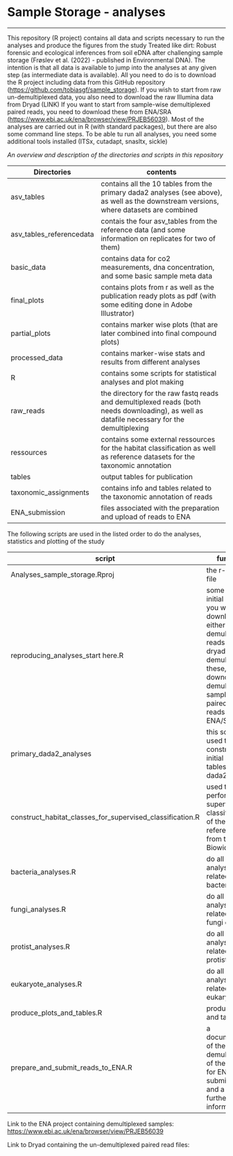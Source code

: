 # Sample Storage - analyses
___
This repository (R project) contains all data and scripts necessary to run the analyses and produce the figures from the study Treated like dirt: Robust forensic and ecological inferences from soil eDNA after challenging sample storage (Frøslev et al. (2022) - published in Environmental DNA).
The intention is that all data is available to jump into the analyses at any given step (as intermediate data is available). All you need to do is to download the R project including data from this GitHub repository (https://github.com/tobiasgf/sample_storage).
If you wish to start from raw un-demultiplexed data, you also need to download the raw Illumina data from Dryad (LINK)
If you want to start from sample-wise demultiplexed paired reads, you need to download these from ENA/SRA (https://www.ebi.ac.uk/ena/browser/view/PRJEB56039).
Most of the analyses are carried out in R (with standard packages), but there are also some command line steps. To be able tu run all analyses, you need some additional tools installed (ITSx, cutadapt, snasltx, sickle)

*An overview and description of the directories and scripts in this repository*  

Directories|contents  
--- | ---   
asv_tables|contains all the 10 tables from the primary dada2 analyses (see above), as well as the downstream versions, where datasets are combined   
asv_tables_referencedata|contais the four asv_tables from the reference data (and some information on replicates for two of them)
basic_data|contains data for co2 measurements, dna concentration, and some basic sample meta data
final_plots|contains plots from r as well as the publication ready plots as pdf (with some editing done in Adobe Illustrator)
partial_plots|contains marker wise plots (that are later combined into final compound plots)
processed_data|contains marker-wise stats and results from different analyses
R|contains some scripts for statistical analyses and plot making
raw_reads|the directory for the raw fastq reads and demultiplexed reads (both needs downloading), as well as datafile necessary for the demultiplexing
ressources|contains some external ressources for the habitat classification as well as reference datasets for the taxonomic annotation
tables|output tables for publication
taxonomic_assignments| contains info and tables related to the taxonomic annotation of reads
ENA_submission|files associated with the preparation and upload of reads to ENA

The following scripts are used in the listed order to do the analyses, statistics and plotting of the study  

script|function
--- | ---
Analyses_sample_storage.Rproj|the r-project file
reproducing_analyses_start here.R|some infor on initial steps, if you wish to download either raw un-demultiplexed reads (from dryad) an demultiplex these, OR downolad demultiplexed sample-wise paired end reads from ENA/SRA
primary_dada2_analyses|this script is used to construct the initial 10 asv tables with dada2
construct_habitat_classes_for_supervised_classification.R|used to perform a supervised classification of the reference data from the Biowide study
bacteria_analyses.R|do all the analyses related to the bacterial data
fungi_analyses.R|do all the analyses related to the fungi data
protist_analyses.R|do all the analyses related to the protist data
eukaryote_analyses.R| do all the analyses related to the eukaryote data
produce_plots_and_tables.R| produce plots and tables
prepare_and_submit_reads_to_ENA.R| a documentation of the demultiplexing of the reads for ENA submission, and a bit of further information


Link to the ENA project containing demultiplexed samples:
https://www.ebi.ac.uk/ena/browser/view/PRJEB56039


Link to Dryad containing the un-demultiplexed paired read files:
